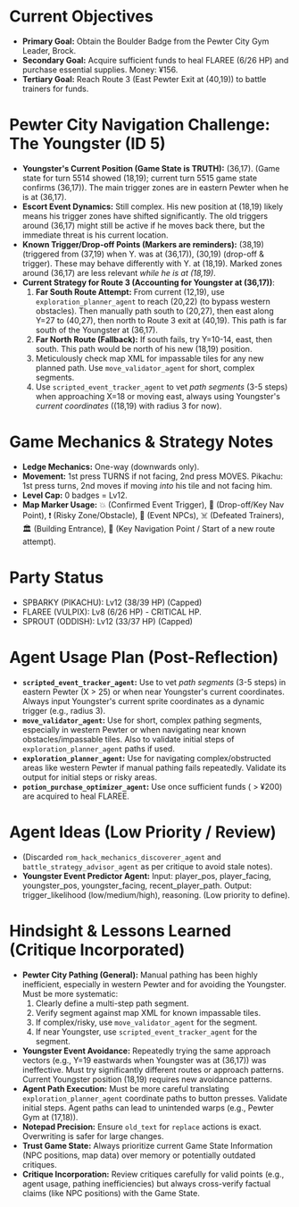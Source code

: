 # Current Objectives
*   **Primary Goal:** Obtain the Boulder Badge from the Pewter City Gym Leader, Brock.
*   **Secondary Goal:** Acquire sufficient funds to heal FLAREE (6/26 HP) and purchase essential supplies. Money: ¥156.
*   **Tertiary Goal:** Reach Route 3 (East Pewter Exit at (40,19)) to battle trainers for funds.

# Pewter City Navigation Challenge: The Youngster (ID 5)
*   **Youngster's Current Position (Game State is TRUTH):** (36,17). (Game state for turn 5514 showed (18,19); current turn 5515 game state confirms (36,17)). The main trigger zones are in eastern Pewter when he is at (36,17).
*   **Escort Event Dynamics:** Still complex. His new position at (18,19) likely means his trigger zones have shifted significantly. The old triggers around (36,17) might still be active if he moves back there, but the immediate threat is his current location.
*   **Known Trigger/Drop-off Points (Markers are reminders):** (38,19) (triggered from (37,19) when Y. was at (36,17)), (30,19) (drop-off & trigger). These may behave differently with Y. at (18,19). Marked zones around (36,17) are less relevant *while he is at (18,19)*.
*   **Current Strategy for Route 3 (Accounting for Youngster at (36,17))**:
    1.  **Far South Route Attempt:** From current (12,19), use `exploration_planner_agent` to reach (20,22) (to bypass western obstacles). Then manually path south to (20,27), then east along Y=27 to (40,27), then north to Route 3 exit at (40,19). This path is far south of the Youngster at (36,17).
    2.  **Far North Route (Fallback):** If south fails, try Y=10-14, east, then south. This path would be north of his new (18,19) position.
    3.  Meticulously check map XML for impassable tiles for any new planned path. Use `move_validator_agent` for short, complex segments.
    4.  Use `scripted_event_tracker_agent` to vet *path segments* (3-5 steps) when approaching X=18 or moving east, always using Youngster's *current coordinates* ((18,19) with radius 3 for now).

# Game Mechanics & Strategy Notes
*   **Ledge Mechanics:** One-way (downwards only).
*   **Movement:** 1st press TURNS if not facing, 2nd press MOVES. Pikachu: 1st press turns, 2nd moves if moving *into* his tile and not facing him.
*   **Level Cap:** 0 badges = Lv12.
*   **Map Marker Usage:** 💥 (Confirmed Event Trigger), 🎯 (Drop-off/Key Nav Point), ❗ (Risky Zone/Obstacle), 💁 (Event NPCs), ☠️ (Defeated Trainers), 🏛️ (Building Entrance), 📍 (Key Navigation Point / Start of a new route attempt).

# Party Status
*   SPBARKY (PIKACHU): Lv12 (38/39 HP) (Capped)
*   FLAREE (VULPIX): Lv8 (6/26 HP) - CRITICAL HP.
*   SPROUT (ODDISH): Lv12 (33/37 HP) (Capped)

# Agent Usage Plan (Post-Reflection)
*   **`scripted_event_tracker_agent`:** Use to vet *path segments* (3-5 steps) in eastern Pewter (X > 25) or when near Youngster's current coordinates. Always input Youngster's current sprite coordinates as a dynamic trigger (e.g., radius 3).
*   **`move_validator_agent`:** Use for short, complex pathing segments, especially in western Pewter or when navigating near known obstacles/impassable tiles. Also to validate initial steps of `exploration_planner_agent` paths if used.
*   **`exploration_planner_agent`:** Use for navigating complex/obstructed areas like western Pewter if manual pathing fails repeatedly. Validate its output for initial steps or risky areas.
*   **`potion_purchase_optimizer_agent`:** Use once sufficient funds ( > ¥200) are acquired to heal FLAREE.

# Agent Ideas (Low Priority / Review)
*   (Discarded `rom_hack_mechanics_discoverer_agent` and `battle_strategy_advisor_agent` as per critique to avoid stale notes).
*   **Youngster Event Predictor Agent:** Input: player_pos, player_facing, youngster_pos, youngster_facing, recent_player_path. Output: trigger_likelihood (low/medium/high), reasoning. (Low priority to define).

# Hindsight & Lessons Learned (Critique Incorporated)
*   **Pewter City Pathing (General):** Manual pathing has been highly inefficient, especially in western Pewter and for avoiding the Youngster. Must be more systematic:
    1.  Clearly define a multi-step path segment.
    2.  Verify segment against map XML for known impassable tiles.
    3.  If complex/risky, use `move_validator_agent` for the segment.
    4.  If near Youngster, use `scripted_event_tracker_agent` for the segment.
*   **Youngster Event Avoidance:** Repeatedly trying the same approach vectors (e.g., Y=19 eastwards when Youngster was at (36,17)) was ineffective. Must try significantly different routes or approach patterns. Current Youngster position (18,19) requires new avoidance patterns.
*   **Agent Path Execution:** Must be more careful translating `exploration_planner_agent` coordinate paths to button presses. Validate initial steps. Agent paths can lead to unintended warps (e.g., Pewter Gym at (17,18)).
*   **Notepad Precision:** Ensure `old_text` for `replace` actions is exact. Overwriting is safer for large changes.
*   **Trust Game State:** Always prioritize current Game State Information (NPC positions, map data) over memory or potentially outdated critiques.
*   **Critique Incorporation:** Review critiques carefully for valid points (e.g., agent usage, pathing inefficiencies) but always cross-verify factual claims (like NPC positions) with the Game State.